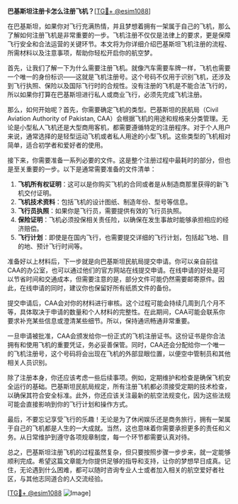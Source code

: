 **巴基斯坦注册卡怎么注册飞机？**[[TG💪+ @esim1088](https://t.me/s/esim1088)]

在巴基斯坦，如果你对飞行充满热情，并且梦想着拥有一架属于自己的飞机，那么了解如何注册飞机是非常重要的一步。飞机注册不仅仅是法律上的要求，更是保障飞行安全和合法运营的关键环节。本文将为你详细介绍巴基斯坦飞机注册的流程、所需材料以及注意事项，帮助你轻松开启你的航空梦。

首先，让我们了解一下为什么需要注册飞机。就像汽车需要车牌一样，飞机也需要一个唯一的身份标识——这就是飞机注册号。这个号码不仅用于识别飞机，还涉及到飞行执照、保险以及国际飞行时的合规性。没有注册的飞机是不能合法飞行的，所以如果你打算在巴基斯坦进行私人或商业飞行，必须先完成飞机注册。

那么，如何开始呢？首先，你需要确定飞机的类型。巴基斯坦的民航局（Civil Aviation Authority of Pakistan, CAA）会根据飞机的用途和规格来分类管理。无论是小型私人飞机还是大型商用客机，都需要遵循特定的注册程序。对于个人用户来说，通常选择的是轻型运动飞机或者私人用途的小型飞机。这些类型的飞机相对简单，适合初学者和爱好者的使用。

接下来，你需要准备一系列必要的文件。这是整个注册过程中最耗时的部分，但也是至关重要的一步。以下是通常需要准备的文件清单：

1. **飞机所有权证明**：这可以是你购买飞机的合同或者是从制造商那里获得的新飞机交付证明。
2. **飞机技术资料**：包括飞机的设计图纸、制造年份、型号等信息。
3. **飞行员执照**：如果你是飞行员，需要提供有效的飞行员执照。
4. **保险证明**：飞机必须投保相关责任险，以确保在发生事故时能够承担相应的经济赔偿。
5. **飞行计划**：即使是在国内飞行，也需要提交详细的飞行计划，包括起飞地、目的地、预计飞行时间等。

准备好以上材料后，下一步就是向巴基斯坦民航局提交申请。你可以亲自前往CAA的办公室，也可以通过他们的官方网站在线提交申请。在线申请的好处是可以节省时间和交通成本，但需要注意的是，部分文件可能仍然需要邮寄原件。因此，在线申请的同时，建议你也保留好所有纸质文件的备份。

提交申请后，CAA会对你的材料进行审核。这个过程可能会持续几周到几个月不等，具体取决于申请的数量和个人材料的完整性。在此期间，CAA可能会联系你要求补充某些信息或澄清某些细节。所以，保持通讯畅通非常重要。

一旦申请被批准，CAA会颁发给你一份正式的飞机注册证书。这份证书是你合法拥有和使用飞机的重要凭证，务必妥善保管。同时，CAA还会分配给你一个唯一的飞机注册号，这个号码将会出现在飞机的外部显眼位置，以便空中管制员和其他相关人员识别。

除了注册本身，你还应该考虑一些后续事项。例如，定期维护和检查是确保飞机安全运行的基础。巴基斯坦民航局规定，所有注册飞机都必须接受定期的技术检查，以确保其符合安全标准。此外，你还应该关注最新的航空法规变化，因为这些法规可能会直接影响到你的飞行计划和操作方式。

最后，不要忘记享受飞行的乐趣！无论是为了休闲娱乐还是商务旅行，拥有一架属于自己的飞机都是人生的一大成就。当然，这也意味着你需要承担更多的责任和义务。从日常维护到遵守各项规章制度，每一个环节都需要认真对待。

总之，巴基斯坦注册飞机的过程虽然复杂，但只要按照步骤一步步来，就一定能够顺利完成。希望这篇文章能为你提供足够的指导和支持，让你的梦想早日成真。记住，无论遇到什么困难，都可以随时咨询专业人士或者加入相关的航空爱好者社区，与其他志同道合的人交流经验。

[[TG💪+ @esim1088](https://t.me/s/esim1088) ![Image](https://i.postimg.cc/4NQfJmqS/Snipaste-2025-05-13-00-14-12.png)]